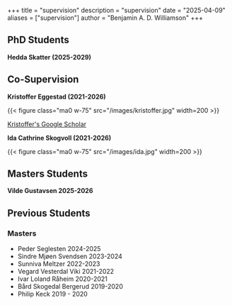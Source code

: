 +++
title = "supervision"
description = "supervision"
date = "2025-04-09"
aliases = ["supervision"]
author = "Benjamin A. D. Williamson"
+++

## PhD Students

**Hedda Skatter (2025-2029)**

## Co-Supervision
 
 **Kristoffer Eggestad (2021-2026)**

{{< figure class="ma0 w-75" src="/images/kristoffer.jpg"  width=200 >}}

[Kristoffer's Google Scholar](https://scholar.google.com/citations?user=Rxlk0nkAAAAJ&hl=no)


**Ida Cathrine Skogvoll (2021-2026)**

{{< figure class="ma0 w-75" src="/images/ida.jpg"  width=200 >}}

## Masters Students 

**Vilde Gustavsen 2025-2026**


## Previous Students

### Masters

- Peder Seglesten 2024-2025
- Sindre Mjøen Svendsen 2023-2024
- Sunniva Meltzer 2022-2023
- Vegard Vesterdal Viki 2021-2022
- Ivar Loland Råheim 2020-2021
- Bård Skogedal Bergerud 2019-2020
- Philip Keck 2019 - 2020